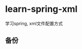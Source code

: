 # learn-spring-xml
学习spring, xml文件配置方式



## 备份
<!--<aop:config>-->
<!--    &lt;!&ndash;包 类.方法(参数)&ndash;&gt;-->
<!--    <aop:pointcut id="pointcut" expression="execution(*org.zz.service.UserServiceImpl.*(..))"/>-->
<!--    <aop:advisor advice-ref="log" pointcut-ref="pointcut"/>-->

<!--    &lt;!&ndash;自定义切面&ndash;&gt;-->
<!--    <aop:aspect ref="myLog">-->
<!--        <aop:pointcut id="pointcut1" expression="execution(*org.zz.service.UserServiceImpl.*(..))"/>-->
<!--        <aop:after method="after" pointcut-ref="pointcut1"/>-->
<!--        <aop:before method="before" pointcut-ref="pointcut1"/>-->
<!--    </aop:aspect>-->
<!--</aop:config>-->


<!--<dependency>-->
<!--    <groupId>javax.annotation</groupId>-->
<!--    <artifactId>javax.annotation-api</artifactId>-->
<!--    <version>1.3.2</version>-->
<!--</dependency>-->
<!--<dependency>-->
<!--<groupId>aspectj</groupId>-->
<!--<artifactId>aspectjweaver</artifactId>-->
<!--<version>1.5.4</version>-->
<!--</dependency>-->